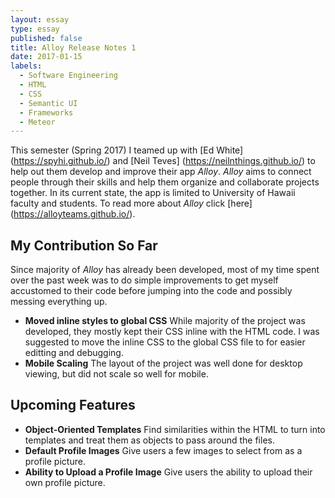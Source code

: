 ```yaml
---
layout: essay
type: essay
published: false
title: Alloy Release Notes 1
date: 2017-01-15
labels:
  - Software Engineering
  - HTML
  - CSS
  - Semantic UI
  - Frameworks
  - Meteor
---
```


This semester (Spring 2017) I teamed up with [Ed White] (https://spyhi.github.io/) and [Neil Teves] (https://neilnthings.github.io/) to help out them develop and improve their app <i>Alloy</i>. <i>Alloy</i> aims to connect people through their skills and help them organize and collaborate projects together. In its current state, the app is limited to University of Hawaii faculty and students. To read more about <i>Alloy</i> click [here] (https://alloyteams.github.io/).

## My Contribution So Far

Since majority of <i>Alloy</i> has already been developed, most of my time spent over the past week was to do simple improvements to get myself accustomed to their code before jumping into the code and possibly messing everything up.

<ul>
  <li><strong>Moved inline styles to global CSS</strong>
  While majority of the project was developed, they mostly kept their CSS inline with the HTML code. I was suggested to move the inline CSS to the global CSS file to for easier editting and debugging.
  </li>
  <li><strong>Mobile Scaling</strong>
  The layout of the project was well done for desktop viewing, but did not scale so well for mobile.
  </li>
</ul>

## Upcoming Features

<ul>
  <li><strong>Object-Oriented Templates</strong>
  Find similarities within the HTML to turn into templates and treat them as objects to pass around the files.
  </li>
  <li><strong>Default Profile Images</strong>
  Give users a few images to select from as a profile picture.
  </li>
  <li><strong>Ability to Upload a Profile Image</strong>
  Give users the ability to upload their own profile picture.
  </li>
</ul>
